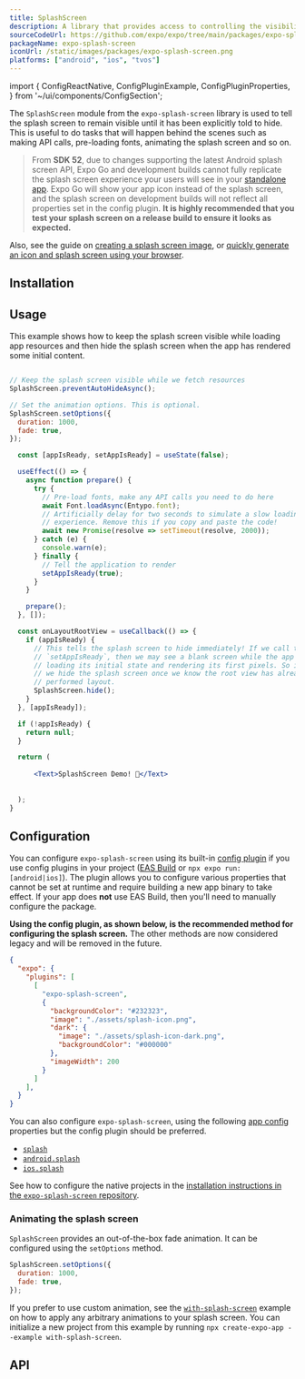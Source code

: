 ```yaml
---
title: SplashScreen
description: A library that provides access to controlling the visibility behavior of native splash screen.
sourceCodeUrl: https://github.com/expo/expo/tree/main/packages/expo-splash-screen
packageName: expo-splash-screen
iconUrl: /static/images/packages/expo-splash-screen.png
platforms: ["android", "ios", "tvos"]
---
```


import {
  ConfigReactNative,
  ConfigPluginExample,
  ConfigPluginProperties,
} from '~/ui/components/ConfigSection';

The `SplashScreen` module from the `expo-splash-screen` library is used to tell the splash screen to remain visible until it has been explicitly told to hide. This is useful to do tasks that will happen behind the scenes such as making API calls, pre-loading fonts, animating the splash screen and so on.

> From **SDK 52**, due to changes supporting the latest Android splash screen API, Expo Go and development builds cannot fully replicate the splash screen experience your users will see in your [standalone app](/more/glossary-of-terms/#standalone-app). Expo Go will show your app icon instead of the splash screen, and the splash screen on development builds will not reflect all properties set in the config plugin. **It is highly recommended that you test your splash screen on a release build to ensure it looks as expected.**

Also, see the guide on [creating a splash screen image](/develop/user-interface/splash-screen-and-app-icon/#splash-screen), or [quickly generate an icon and splash screen using your browser](https://buildicon.netlify.app/).

## Installation

## Usage

This example shows how to keep the splash screen visible while loading app resources and then hide the splash screen when the app has rendered some initial content.

```jsx App.js

// Keep the splash screen visible while we fetch resources
SplashScreen.preventAutoHideAsync();

// Set the animation options. This is optional.
SplashScreen.setOptions({
  duration: 1000,
  fade: true,
});

  const [appIsReady, setAppIsReady] = useState(false);

  useEffect(() => {
    async function prepare() {
      try {
        // Pre-load fonts, make any API calls you need to do here
        await Font.loadAsync(Entypo.font);
        // Artificially delay for two seconds to simulate a slow loading
        // experience. Remove this if you copy and paste the code!
        await new Promise(resolve => setTimeout(resolve, 2000));
      } catch (e) {
        console.warn(e);
      } finally {
        // Tell the application to render
        setAppIsReady(true);
      }
    }

    prepare();
  }, []);

  const onLayoutRootView = useCallback(() => {
    if (appIsReady) {
      // This tells the splash screen to hide immediately! If we call this after
      // `setAppIsReady`, then we may see a blank screen while the app is
      // loading its initial state and rendering its first pixels. So instead,
      // we hide the splash screen once we know the root view has already
      // performed layout.
      SplashScreen.hide();
    }
  }, [appIsReady]);

  if (!appIsReady) {
    return null;
  }

  return (
    
      <Text>SplashScreen Demo! 👋</Text>
      
    
  );
}
```

## Configuration

You can configure `expo-splash-screen` using its built-in [config plugin](/config-plugins/introduction/) if you use config plugins in your project ([EAS Build](/build/introduction) or `npx expo run:[android|ios]`). The plugin allows you to configure various properties that cannot be set at runtime and require building a new app binary to take effect. If your app does **not** use EAS Build, then you'll need to manually configure the package.

**Using the config plugin, as shown below, is the recommended method for configuring the splash screen.** The other methods are now considered legacy and will be removed in the future.

```json app.json
{
  "expo": {
    "plugins": [
      [
        "expo-splash-screen",
        {
          "backgroundColor": "#232323",
          "image": "./assets/splash-icon.png",
          "dark": {
            "image": "./assets/splash-icon-dark.png",
            "backgroundColor": "#000000"
          },
          "imageWidth": 200
        }
      ]
    ],
  }
}
```

You can also configure `expo-splash-screen`, using the following [app config](/workflow/configuration/) properties but the config plugin should be preferred.

- [`splash`](../config/app/#splash)
- [`android.splash`](../config/app/#splash-2)
- [`ios.splash`](../config/app/#splash-1)

See how to configure the native projects in the [installation instructions in the `expo-splash-screen` repository](https://github.com/expo/expo/tree/main/packages/expo-splash-screen#-installation-in-bare-react-native-projects).

### Animating the splash screen

`SplashScreen` provides an out-of-the-box fade animation. It can be configured using the `setOptions` method.

```js
SplashScreen.setOptions({
  duration: 1000,
  fade: true,
});
```

If you prefer to use custom animation, see the [`with-splash-screen`](https://github.com/expo/examples/tree/master/with-splash-screen) example on how to apply any arbitrary animations to your splash screen. You can initialize a new project from this example by running `npx create-expo-app --example with-splash-screen`.

## API

```js

```